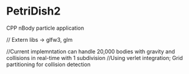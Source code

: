 # PetriDish2
CPP nBody particle application

// Extern libs -> glfw3, glm

//Current implemntation can handle 20,000 bodies with gravity and collisions in real-time with 1 subdivision
//Using verlet integration; Grid partitioning for collision detection
